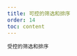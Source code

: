 ```yaml
---
title: 可控的筛选和排序
order: 14
toc: content
---
```


<code src='../examples/FilterSort.tsx' description='使用受控属性对筛选和排序状态进行控制。'>受控的筛选和排序</code>
